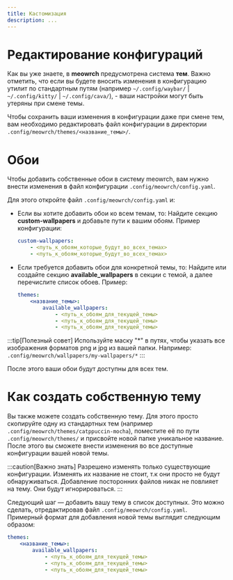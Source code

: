 ```yaml
---
title: Кастомизация
description: ...
---
```


# Редактирование конфигураций
Как вы уже знаете, в **meowrch** предусмотрена система **тем**. Важно отметить, что если вы будете вносить изменения в конфигурацию утилит по стандартным путям (например `~/.config/waybar/` | `~/.config/kitty/` | `~/.config/cava/`), - ваши настройки могут быть утеряны при смене темы.

Чтобы сохранить ваши изменения в конфигурации даже при смене тем, вам необходимо редактировать файл конфигурации в директории `.config/meowrch/themes/<название_темы>/`.

# Обои
Чтобы добавить собственные обои в систему meowrch, вам нужно внести изменения в файл конфигурации `.config/meowrch/config.yaml`.

Для этого откройте файл `.config/meowrch/config.yaml` и:
- Если вы хотите добавить обои ко всем темам, то:
	Найдите секцию **custom-wallpapers** и добавьте пути к вашим обоям. Пример конфигурации:
	```yaml
	custom-wallpapers:
		- <путь_к_обоям_которые_будут_во_всех_темах>
		- <путь_к_обоям_которые_будут_во_всех_темах>
	```
- Если требуется добавить обои для конкретной темы, то:
	Найдите или создайте секцию **available_wallpapers** в секции с темой, а далее перечислите список обоев. Пример:
	```yaml
	themes:
		<название_темы>:
			available_wallpapers:
				- <путь_к_обоям_для_текущей_темы>
				- <путь_к_обоям_для_текущей_темы>
				- <путь_к_обоям_для_текущей_темы>
	```

:::tip[Полезный совет]
Используйте маску "*" в путях, чтобы указать все изображения форматов png и jpg из вашей папки. Например:
`.config/meowrch/wallpapers/my-wallpapers/*`
:::

После этого ваши обои будут доступны для всех тем.

# Как создать собственную тему
Вы также можете создать собственную тему. Для этого просто скопируйте одну из стандартных тем (например `.config/meowrch/themes/catppuccin-mocha`), поместите её по пути `.config/meowrch/themes/` и присвойте новой папке уникальное название. После этого вы сможете внести изменения во все доступные конфигурации вашей новой темы.

:::caution[Важно знать]
Разрешено изменять только существующие конфигурации. Изменять их название не стоит, т.к они просто не будут обнаруживаться.
Добавление посторонних файлов никак не повлияет на тему. Они будут игнорироваться.
:::

Следующий шаг — добавить вашу тему в список доступных. Это можно сделать, отредактировав файл `.config/meowrch/config.yaml`. \
Примерный формат для добавления новой темы выглядит следующим образом:
```yaml
themes:
	<название_темы>:
		available_wallpapers:
			- <путь_к_обоям_для_текущей_темы>
			- <путь_к_обоям_для_текущей_темы>
			- <путь_к_обоям_для_текущей_темы>
```
